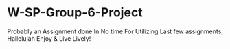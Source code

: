 # W-SP-Group-6-Project
Probably an Assignment done In No time For Utilizing Last few assignments, Hallelujah Enjoy &amp; Live Lively!
